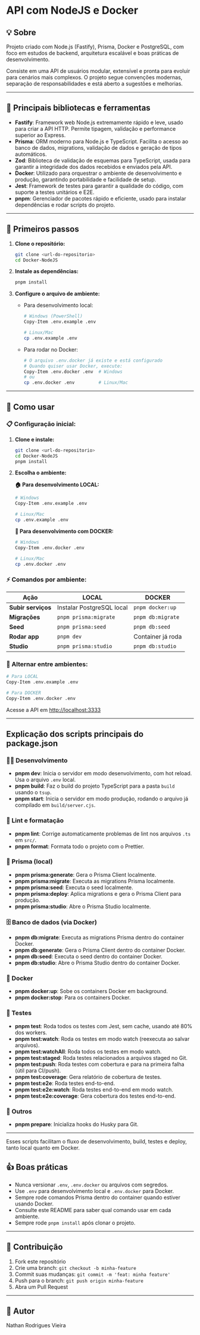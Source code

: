 # API com NodeJS e Docker

## 💡 Sobre

Projeto criado com Node.js (Fastify), Prisma, Docker e PostgreSQL, com foco em estudos de backend, arquitetura escalável e boas práticas de desenvolvimento.

Consiste em uma API de usuários modular, extensível e pronta para evoluir para cenários mais complexos. O projeto segue convenções modernas, separação de responsabilidades e está aberto a sugestões e melhorias.

---

## 🧰 Principais bibliotecas e ferramentas

- **Fastify**: Framework web Node.js extremamente rápido e leve, usado para criar a API HTTP. Permite tipagem, validação e performance superior ao Express.
- **Prisma**: ORM moderno para Node.js e TypeScript. Facilita o acesso ao banco de dados, migrations, validação de dados e geração de tipos automáticos.
- **Zod**: Biblioteca de validação de esquemas para TypeScript, usada para garantir a integridade dos dados recebidos e enviados pela API.
- **Docker**: Utilizado para orquestrar o ambiente de desenvolvimento e produção, garantindo portabilidade e facilidade de setup.
- **Jest**: Framework de testes para garantir a qualidade do código, com suporte a testes unitários e E2E.
- **pnpm**: Gerenciador de pacotes rápido e eficiente, usado para instalar dependências e rodar scripts do projeto.

---

## 🏁 Primeiros passos

1. **Clone o repositório:**
   ```sh
   git clone <url-do-repositorio>
   cd Docker-NodeJS
   ```
2. **Instale as dependências:**
   ```sh
   pnpm install
   ```
3. **Configure o arquivo de ambiente:**

   - Para desenvolvimento local:

     ```sh
     # Windows (PowerShell)
     Copy-Item .env.example .env

     # Linux/Mac
     cp .env.example .env
     ```

   - Para rodar no Docker:
     ```sh
     # O arquivo .env.docker já existe e está configurado
     # Quando quiser usar Docker, execute:
     Copy-Item .env.docker .env  # Windows
     # ou
     cp .env.docker .env         # Linux/Mac
     ```

---

## 🚀 Como usar

### **📋 Configuração inicial:**

1. **Clone e instale:**

   ```sh
   git clone <url-do-repositorio>
   cd Docker-NodeJS
   pnpm install
   ```

2. **Escolha o ambiente:**

   **🏠 Para desenvolvimento LOCAL:**

   ```sh
   # Windows
   Copy-Item .env.example .env

   # Linux/Mac
   cp .env.example .env
   ```

   **🐳 Para desenvolvimento com DOCKER:**

   ```sh
   # Windows
   Copy-Item .env.docker .env

   # Linux/Mac
   cp .env.docker .env
   ```

### **⚡ Comandos por ambiente:**

| Ação               | LOCAL                     | DOCKER            |
| ------------------ | ------------------------- | ----------------- |
| **Subir serviços** | Instalar PostgreSQL local | `pnpm docker:up`  |
| **Migrações**      | `pnpm prisma:migrate`     | `pnpm db:migrate` |
| **Seed**           | `pnpm prisma:seed`        | `pnpm db:seed`    |
| **Rodar app**      | `pnpm dev`                | Container já roda |
| **Studio**         | `pnpm prisma:studio`      | `pnpm db:studio`  |

### **🔄 Alternar entre ambientes:**

```sh
# Para LOCAL
Copy-Item .env.example .env

# Para DOCKER
Copy-Item .env.docker .env
```

Acesse a API em [http://localhost:3333](http://localhost:3333)

---

## Explicação dos scripts principais do package.json

### 👨‍💻 Desenvolvimento

- **pnpm dev**: Inicia o servidor em modo desenvolvimento, com hot reload. Usa o arquivo `.env` local.
- **pnpm build**: Faz o build do projeto TypeScript para a pasta `build` usando o `tsup`.
- **pnpm start**: Inicia o servidor em modo produção, rodando o arquivo já compilado em `build/server.cjs`.

### 🎨 Lint e formatação

- **pnpm lint**: Corrige automaticamente problemas de lint nos arquivos `.ts` em `src/`.
- **pnpm format**: Formata todo o projeto com o Prettier.

### 📝 Prisma (local)

- **pnpm prisma:generate**: Gera o Prisma Client localmente.
- **pnpm prisma:migrate**: Executa as migrations Prisma localmente.
- **pnpm prisma:seed**: Executa o seed localmente.
- **pnpm prisma:deploy**: Aplica migrations e gera o Prisma Client para produção.
- **pnpm prisma:studio**: Abre o Prisma Studio localmente.

### 🗄️ Banco de dados (via Docker)

- **pnpm db:migrate**: Executa as migrations Prisma dentro do container Docker.
- **pnpm db:generate**: Gera o Prisma Client dentro do container Docker.
- **pnpm db:seed**: Executa o seed dentro do container Docker.
- **pnpm db:studio**: Abre o Prisma Studio dentro do container Docker.

### 🐳 Docker

- **pnpm docker:up**: Sobe os containers Docker em background.
- **pnpm docker:stop**: Para os containers Docker.

### 🧪 Testes

- **pnpm test**: Roda todos os testes com Jest, sem cache, usando até 80% dos workers.
- **pnpm test:watch**: Roda os testes em modo watch (reexecuta ao salvar arquivos).
- **pnpm test:watchAll**: Roda todos os testes em modo watch.
- **pnpm test:staged**: Roda testes relacionados a arquivos staged no Git.
- **pnpm test:push**: Roda testes com cobertura e para na primeira falha (útil para CI/push).
- **pnpm test:coverage**: Gera relatório de cobertura de testes.
- **pnpm test:e2e**: Roda testes end-to-end.
- **pnpm test:e2e:watch**: Roda testes end-to-end em modo watch.
- **pnpm test:e2e:coverage**: Gera cobertura dos testes end-to-end.

### 🧩 Outros

- **pnpm prepare**: Inicializa hooks do Husky para Git.

---

Esses scripts facilitam o fluxo de desenvolvimento, build, testes e deploy, tanto local quanto em Docker.

## 👍 Boas práticas

- Nunca versionar `.env`, `.env.docker` ou arquivos com segredos.
- Use `.env` para desenvolvimento local e `.env.docker` para Docker.
- Sempre rode comandos Prisma dentro do container quando estiver usando Docker.
- Consulte este README para saber qual comando usar em cada ambiente.
- Sempre rode `pnpm install` após clonar o projeto.

---

## 🤝 Contribuição

1. Fork este repositório
2. Crie uma branch: `git checkout -b minha-feature`
3. Commit suas mudanças: `git commit -m 'feat: minha feature'`
4. Push para o branch: `git push origin minha-feature`
5. Abra um Pull Request

---

## 👤 Autor

Nathan Rodrigues Vieira
